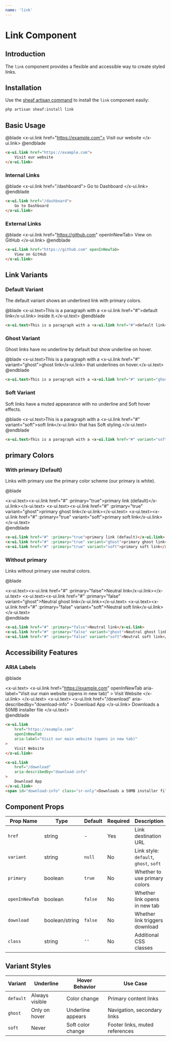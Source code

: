 ```yaml
---
name: 'link'
---
```


# Link Component

## Introduction

The `link` component provides a flexible and accessible way to create styled links.

## Installation

Use the [sheaf artisan command](/docs/guides/installation#content-component-management) to install the `link` component easily:

```bash
php artisan sheaf:install link
```

## Basic Usage

@blade
<x-demo class="flex justify-center">
    <x-ui.link href="https://example.com">
        Visit our website
    </x-ui.link>
</x-demo>
@endblade

```html
<x-ui.link href="https://example.com">
    Visit our website
</x-ui.link>
```

### Internal Links

@blade
<x-demo class="flex justify-center">
    <x-ui.link href="/dashboard">
        Go to Dashboard
    </x-ui.link>
</x-demo>
@endblade

```html
<x-ui.link href="/dashboard">
    Go to Dashboard
</x-ui.link>
```

### External Links

@blade
<x-demo class="flex justify-center">
    <x-ui.link href="https://github.com" openInNewTab>
        View on GitHub
    </x-ui.link>
</x-demo>
@endblade

```html
<x-ui.link href="https://github.com" openInNewTab>
    View on GitHub
</x-ui.link>
```

## Link Variants

### Default Variant

The default variant shows an underlined link with primary colors.

@blade
<x-demo class="flex justify-center">
    <x-ui.text>This is a paragraph with a <x-ui.link href="#">default link</x-ui.link> inside it.</x-ui.text>
</x-demo>
@endblade

```html
<x-ui.text>This is a paragraph with a <x-ui.link href="#">default link</x-ui.link> inside it.</x-ui.text>
```

### Ghost Variant

Ghost links have no underline by default but show underline on hover.

@blade
<x-demo class="flex justify-center">
    <x-ui.text>This is a paragraph with a <x-ui.link href="#" variant="ghost">ghost link</x-ui.link> that underlines on hover.</x-ui.text>
</x-demo>
@endblade

```html
<x-ui.text>This is a paragraph with a <x-ui.link href="#" variant="ghost">ghost link</x-ui.link> that underlines on hover.</x-ui.text>
```

### Soft Variant

Soft links have a muted appearance with no underline and Soft hover effects.

@blade
<x-demo class="flex justify-center">
    <x-ui.text>This is a paragraph with a <x-ui.link href="#" variant="soft">soft link</x-ui.link> that has Soft styling.</x-ui.text>
</x-demo>
@endblade

```html
<x-ui.text>This is a paragraph with a <x-ui.link href="#" variant="soft">soft link</x-ui.link> that has Soft styling.</x-ui.text>
```

## primary Colors

### With primary (Default)

Links with primary use the primary color scheme (our primary is white).

@blade
<x-demo class="flex justify-center">
    <div class="space-y-2 ">
        <x-ui.text><x-ui.link href="#" :primary="true">primary link (default)</x-ui.link></x-ui.text>
        <x-ui.text><x-ui.link href="#" :primary="true" variant="ghost">primary ghost link</x-ui.link></x-ui.text>
        <x-ui.text><x-ui.link href="#" :primary="true" variant="soft">primary soft link</x-ui.link></x-ui.text>
    </div>
</x-demo>
@endblade

```html
<x-ui.link href="#" :primary="true">primary link (default)</x-ui.link>
<x-ui.link href="#" :primary="true" variant="ghost">primary ghost link</x-ui.link>
<x-ui.link href="#" :primary="true" variant="soft">primary soft link</x-ui.link>
```

### Without primary

Links without primary use neutral colors.

@blade
<x-demo class="flex justify-center">
    <div class="space-y-2">
        <x-ui.text><x-ui.link href="#" :primary="false">Neutral link</x-ui.link></x-ui.text>
        <x-ui.text><x-ui.link href="#" :primary="false" variant="ghost">Neutral ghost link</x-ui.link></x-ui.text>
        <x-ui.text><x-ui.link href="#" :primary="false" variant="soft">Neutral soft link</x-ui.link></x-ui.text>
    </div>
</x-demo>
@endblade

```html
<x-ui.link href="#" :primary="false">Neutral link</x-ui.link>
<x-ui.link href="#" :primary="false" variant="ghost">Neutral ghost link</x-ui.link>
<x-ui.link href="#" :primary="false" variant="soft">Neutral soft link</x-ui.link>
```



## Accessibility Features

### ARIA Labels

@blade
<x-demo class="flex justify-center">
    <div class="space-y-2 ">
        <x-ui.text>
            <x-ui.link 
                href="https://example.com" 
                openInNewTab 
                aria-label="Visit our main website (opens in new tab)"
            >
                Visit Website
            </x-ui.link>
        </x-ui.text>
        <x-ui.text>
            <x-ui.link 
                href="/download" 
                aria-describedby="download-info"
            >
                Download App
            </x-ui.link>
            <span id="download-info" class="sr-only">Downloads a 50MB installer file</span>
        </x-ui.text>
    </div>
</x-demo>
@endblade

```html
<x-ui.link 
    href="https://example.com" 
    openInNewTab 
    aria-label="Visit our main website (opens in new tab)"
>
    Visit Website
</x-ui.link>

<x-ui.link 
    href="/download" 
    aria-describedby="download-info"
>
    Download App
</x-ui.link>
<span id="download-info" class="sr-only">Downloads a 50MB installer file</span>
```

## Component Props

| Prop Name | Type | Default | Required | Description |
|-----------|------|---------|----------|-------------|
| `href` | string | - | Yes | Link destination URL |
| `variant` | string | `null` | No | Link style: `default`, `ghost`, `soft` |
| `primary` | boolean | `true` | No | Whether to use primary colors |
| `openInNewTab` | boolean | `false` | No | Whether link opens in new tab |
| `download` | boolean/string | `false` | No | Whether link triggers download |
| `class` | string | `''` | No | Additional CSS classes |

## Variant Styles

| Variant | Underline | Hover Behavior | Use Case |
|---------|-----------|----------------|----------|
| `default` | Always visible | Color change | Primary content links |
| `ghost` | Only on hover | Underline appears | Navigation, secondary links |
| `soft` | Never | Soft color change | Footer links, muted references |
